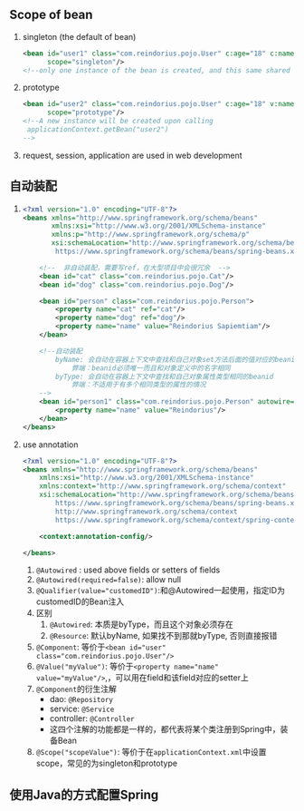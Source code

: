 ## Scope of bean

1. singleton (the default of bean)

   ```xml
   <bean id="user1" class="com.reindorius.pojo.User" c:age="18" c:name="Reindorius" 
         scope="singleton"/>
   <!--only one instance of the bean is created, and this same shared instance is injected into each collaborating object-->
   ```

2. prototype

   ```xml
   <bean id="user2" class="com.reindorius.pojo.User" c:age="18" v:name="Reindorius" 
         scope="prototype"/>
   <!--A new instance will be created upon calling 
   	applicationContext.getBean("user2")
   -->
   ```

3. request, session, application are used in web development



## 自动装配

1. ```xml
   <?xml version="1.0" encoding="UTF-8"?>
   <beans xmlns="http://www.springframework.org/schema/beans"
          xmlns:xsi="http://www.w3.org/2001/XMLSchema-instance"
          xmlns:p="http://www.springframework.org/schema/p"
          xsi:schemaLocation="http://www.springframework.org/schema/beans
           https://www.springframework.org/schema/beans/spring-beans.xsd">
   
       <!--  非自动装配，需要写ref，在大型项目中会很冗余  -->
       <bean id="cat" class="com.reindorius.pojo.Cat"/>
       <bean id="dog" class="com.reindorius.pojo.Dog"/>
   
       <bean id="person" class="com.reindorius.pojo.Person">
           <property name="cat" ref="cat"/>
           <property name="dog" ref="dog"/>
           <property name="name" value="Reindorius Sapiemtiam"/>
       </bean>
   
       <!--自动装配
           byName: 会自动在容器上下文中查找和自己对象set方法后面的值对应的beanid
               弊端：beanid必须唯一而且和对象定义中的名字相同
           byType: 会自动在容器上下文中查找和自己对象属性类型相同的beanid
               弊端：不适用于有多个相同类型的属性的情况
       -->
       <bean id="person1" class="com.reindorius.pojo.Person" autowire="byName">
           <property name="name" value="Reindorius"/>
       </bean>
   </beans>
   ```

2. use annotation

   ```xml
   <?xml version="1.0" encoding="UTF-8"?>
   <beans xmlns="http://www.springframework.org/schema/beans"
       xmlns:xsi="http://www.w3.org/2001/XMLSchema-instance"
       xmlns:context="http://www.springframework.org/schema/context"
       xsi:schemaLocation="http://www.springframework.org/schema/beans
           https://www.springframework.org/schema/beans/spring-beans.xsd
           http://www.springframework.org/schema/context
           https://www.springframework.org/schema/context/spring-context.xsd">
   
       <context:annotation-config/>
   
   </beans>
   ```

   1. `@Autowired` : used above fields or setters of fields
   2. `@Autowired(required=false)`: allow null
   3. `@Qualifier(value="customedID")`:和@Autowired一起使用，指定ID为customedID的Bean注入
   4. 区别
      1. `@Autowired`: 本质是byType，而且这个对象必须存在
      2. `@Resource`: 默认byName, 如果找不到那就byType, 否则直接报错
   5. `@Component`: 等价于`<bean id="user" class="com.reindorius.pojo.User"/>`
   6. `@Value("myValue")`: 等价于`<property name="name" value="myValue"/>`,，可以用在field和该field对应的setter上
   7. `@Component`的衍生注解
      * dao: `@Repository`
      * service: `@Service`
      * controller: `@Controller`
      * 这四个注解的功能都是一样的，都代表将某个类注册到Spring中，装备Bean
   8. `@Scope("scopeValue")`: 等价于在`applicationContext.xml`中设置scope，常见的为singleton和prototype





## 使用Java的方式配置Spring

